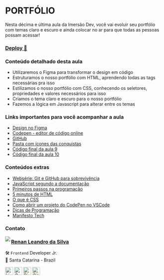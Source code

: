 # PORTFÓLIO

Nesta décima e última aula da Imersão Dev, você vai evoluir seu portfólio com temas claro e escuro e ainda colocar no ar para que todas as pessoas possam acessar!

### <a href="https://renyzeraa.github.io/imersao-dev-alura/dia-10/"> Deploy 🤩</a>

### Conteúdo detalhado desta aula

- Utilizaremos o Figma para transformar o design em código
- Estruturamos o nosso portfólio com HTML, aprendendo todas as tags necessárias pra isso
- Estilizamos o nosso portfólio com CSS, conhecendo os seletores, propriedades e valores necessários para isso
- Criamos o tema claro e escuro para o nosso portfólio
- Fazemos a lógica em Javascript para alterar entre os temas

### Links importantes para você acompanhar a aula

- [Design no Figma](https://www.figma.com/file/I4p9ndfOKgjDKalFwd5ASr/Imers%C3%A3o-Dev-Aula-10?node-id=0%3A1)
- [Codepen - editor de código online](https://codepen.io/)
- [GitHub](https://github.com/)
- [Pasta com ícones das conquistas](https://drive.google.com/drive/folders/1QjIKZdSj12SlEi_GLuuY9mC6Z_s9dHU9?usp=sharing)
- [Código final da aula 9](https://codepen.io/imersao-dev/pen/61f842fdc4d27b0fe5256496938214af)
- [Código final da aula 10](https://codepen.io/imersao-dev/pen/55e126667bfdadc92e7e89991366134b)

### Conteúdos extras

- [Websérie: Git e GitHub para sobrevivência](https://www.youtube.com/watch?v=BAmvmaKQklQ&list=PLh2Y_pKOa4Uf-cUQOVNGlz_GVHx8QYoE6)
- [JavaScript segundo a documentação](https://developer.mozilla.org/pt-BR/docs/Web/JavaScript)
- [Primeiros passos na programação](https://hipsters.tech/primeiros-passos-na-programacao-a-imersao-dev-hipsters-ponto-tech-243/)
- [5 minutos de HTML](https://www.youtube.com/watch?v=3oSIqIqzN3M)
- [O que é CSS](https://www.youtube.com/watch?v=LWU2OR19ZG4)
- [Como abrir um projeto do CodePen no VSCode](https://www.youtube.com/watch?v=xvkuNF_8Coc)
- [Dicas de Programação](https://www.youtube.com/playlist?list=PLTcmLKdIkOWkJY8LJXs1GDqBnxCGsExBO)
- [Manifesto Tech](https://manifestotech.org/)

### Contato

<img align="left" src="https://www.github.com/renyzeraa.png?size=150">

### [**Renan Leandro da Silva**](https://github.com/renyzeraa)

🛠 `Frontend` Developer Jr. <br>
📍 Santa Catarina - Brazil

<a href="https://www.linkedin.com/in/renyzeraa" target="_blank"><img src="https://img.shields.io/badge/LinkedIn-0077B5?style=flat&logo=linkedin&logoColor=white" alt="LinkedIn Badge" height="25"></a>&nbsp;<a href="mailto:renansilvaytb@gmail.com" target="_blank"><img src="https://img.shields.io/badge/Gmail-D14836?style=flat&logo=gmail&logoColor=white" alt="Gmail Badge" height="25"></a>&nbsp;<a href="#"><img src="https://img.shields.io/badge/Discord-%237289DA.svg?logo=discord&logoColor=white" title="renan_s#7826" alt="Discord Badge" height="25"></a>&nbsp;<a href="https://www.github.com/renyzeraa" target="_blank"><img src="https://img.shields.io/badge/GitHub-100000?style=flat&logo=github&logoColor=white" alt="GitHub Badge" height="25"></a>&nbsp;

<br clear="left"/>
